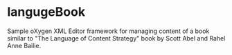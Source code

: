 langugeBook
===========

Sample oXygen XML Editor framework for managing content of a book similar to "The Language of Content Strategy" book by Scott Abel and Rahel Anne Bailie.
